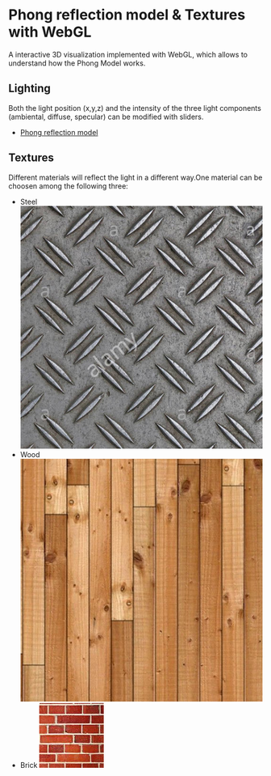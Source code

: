 # Phong reflection model & Textures with WebGL
A interactive 3D visualization implemented with WebGL, which allows to understand how the Phong Model works.

## Lighting

Both the light position (x,y,z)  and the intensity of the three light components (ambiental, diffuse, specular) can be modified with sliders.

* [Phong reflection model](https://en.wikipedia.org/wiki/Phong_reflection_model)

## Textures
Different materials will reflect the light in a different way.One material can be choosen among the following three:

* Steel
![Steel](steel.png)
* Wood
![Wood](wood.png)
* Brick
![Brick](bricks.png)
